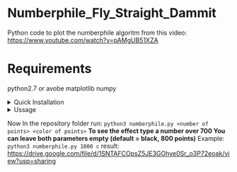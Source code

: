 # Numberphile_Fly_Straight_Dammit
Python code to plot the numberphile algoritm from this video: https://www.youtube.com/watch?v=pAMgUB51XZA

# Requirements
python2.7 or avobe
matplotlib
numpy

<details>
  <summary>Quick Installation</summary>
  sudo apt install git python3 -y
  git clone https://github.com/Rexus09/Numberphile_Fly_Straight_Dammit/tree/main
  pip3 install matplotlib numpy
</details>

<details>
  <summary>Ussage</summary>
  In the repository folder 
  
  
</details>

Now In the repository folder run:
`python3 numberphile.py <number of points> <color of points>`
  **To see the effect type a number over 700
  You can leave both parameters empty (default = black, 800 points)**
Example:
  `python3 numberphile.py 1000 c` 
result: https://drive.google.com/file/d/1SNTAFCOpsZ5JE3GOhye0Sr_o3P72eoak/view?usp=sharing

